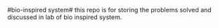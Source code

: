 #bio-inspired system#
this repo is for storing the  problems solved and discussed in lab of bio inspired system.
